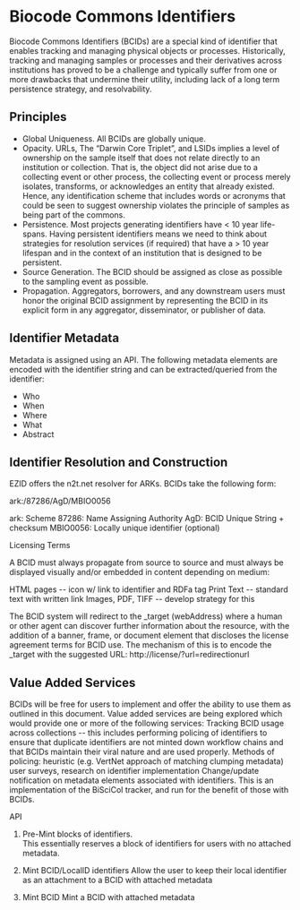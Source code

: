 # Biocode Commons Identifiers

Biocode Commons Identifiers (BCIDs) are a special kind of identifier that enables tracking and 
managing physical objects or processes. 
Historically, tracking and managing samples or processes and their derivatives across institutions has proved 
to be a challenge and typically suffer from one or more drawbacks that undermine their utility, 
including lack of a long term persistence strategy, and resolvability.

## Principles

  * Global Uniqueness.  All BCIDs are globally unique.
  * Opacity. URLs, The “Darwin Core Triplet”, and LSIDs implies a level of ownership on the sample itself that 
  does not relate directly to an institution or collection.  That is, the object did not arise 
  due to a collecting event or other process, the collecting event or process merely isolates, 
  transforms, or acknowledges an entity that already existed.  Hence, any identification scheme 
  that includes words or acronyms that could be seen to suggest ownership violates the principle 
  of samples as being part of the commons.
  * Persistence.  Most projects generating identifiers have < 10 year life-spans.  Having persistent 
  identifiers means we need to think about strategies for resolution services (if required) that have a > 10 year 
  lifespan and in the context of an institution that is designed to be persistent. 
  * Source Generation. The BCID should be assigned as close as possible to the sampling event as possible.
  * Propagation.  Aggregators, borrowers, and any downstream users must honor the original BCID assignment 
  by representing the BCID in its explicit form in any aggregator, disseminator, or publisher of data.

## Identifier Metadata

Metadata is assigned using an API.  The following metadata elements are encoded with the identifier 
string and can be extracted/queried from the identifier:

  * Who
  * When
  * Where
  * What
  * Abstract


## Identifier Resolution and Construction

EZID offers the n2t.net resolver for ARKs.  BCIDs take the following form:

ark:/87286/AgD/MBIO0056

ark: Scheme
87286: Name Assigning Authority
AgD: BCID Unique String + checksum
MBIO0056: Locally unique identifier (optional)

Licensing Terms

A BCID must always propagate from source to source and must always be displayed visually and/or embedded in content depending on medium:

HTML pages -- icon w/ link to identifier and RDFa tag
Print Text -- standard text with written link
Images, PDF, TIFF -- develop strategy for this

The BCID system will redirect to the _target (webAddress) where a human or other agent can discover further information about the resource, with the addition of a banner, frame, or document element that discloses the license agreement terms for BCID use.  The mechanism of this is to encode the _target with the suggested URL: http://license/?url=redirectionurl

## Value Added Services

BCIDs will be free for users to implement and offer the ability to use them as outlined in this document.   Value added services are being explored which would provide one or more of the following services:
Tracking BCID usage across collections -- this includes performing policing of identifiers to ensure that duplicate identifiers are not minted down workflow chains and that BCIDs maintain their viral nature and are used properly.  Methods of policing:
heuristic (e.g. VertNet approach of matching clumping metadata)
user surveys, research on identifier implementation
Change/update notification on metadata elements associated with identifiers.  This is an implementation of the BiSciCol tracker, and run for the benefit of those with BCIDs.


API
1. Pre-Mint blocks of identifiers.  
This essentially reserves a block of identifiers for users with no attached metadata.

2. Mint BCID/LocalID identifiers
Allow the user to keep their local identifier as an attachment to a BCID with attached metadata

3. Mint BCID
Mint a BCID with attached metadata
